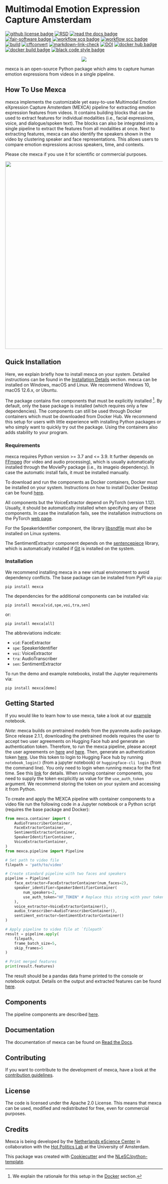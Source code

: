
# Multimodal Emotion Expression Capture Amsterdam

[![github license badge](https://img.shields.io/github/license/mexca/mexca)](https://github.com/mexca/mexca)
[![RSD](https://img.shields.io/badge/rsd-mexca-00a3e3.svg)](https://research-software-directory.org/software/mexca)
[![read the docs badge](https://readthedocs.org/projects/pip/badge/)](https://mexca.readthedocs.io/en/latest/index.html)
[![fair-software badge](https://img.shields.io/badge/fair--software.eu-%E2%97%8F%20%20%E2%97%8F%20%20%E2%97%8F%20%20%E2%97%8F%20%20%E2%97%8B-yellow)](https://fair-software.eu)
[![workflow scq badge](https://sonarcloud.io/api/project_badges/measure?project=mexca_mexca&metric=alert_status)](https://sonarcloud.io/dashboard?id=mexca_mexca)
[![workflow scc badge](https://sonarcloud.io/api/project_badges/measure?project=mexca_mexca&metric=coverage)](https://sonarcloud.io/dashboard?id=mexca_mexca)
[![build](https://github.com/mexca/mexca/actions/workflows/build.yml/badge.svg)](https://github.com/mexca/mexca/actions/workflows/build.yml)
[![cffconvert](https://github.com/mexca/mexca/actions/workflows/cffconvert.yml/badge.svg)](https://github.com/mexca/mexca/actions/workflows/cffconvert.yml)
[![markdown-link-check](https://github.com/mexca/mexca/actions/workflows/markdown-link-check.yml/badge.svg)](https://github.com/mexca/mexca/actions/workflows/markdown-link-check.yml)
[![DOI](https://zenodo.org/badge/500818250.svg)](https://zenodo.org/badge/latestdoi/500818250)
[![docker hub badge](https://img.shields.io/static/v1?label=Docker%20Hub&message=mexca&color=blue&style=flat&logo=docker)](https://hub.docker.com/u/mexca)
[![docker build badge](https://img.shields.io/github/actions/workflow/status/mexca/mexca/docker.yml?label=Docker%20build&logo=docker)](https://github.com/mexca/mexca/actions/workflows/docker.yml)
[![black code style badge](https://img.shields.io/badge/code%20style-black-000000.svg)](https://github.com/psf/black)

<div align="center">
<img src="mexca_logo.png">
</div>

mexca is an open-source Python package which aims to capture human emotion expressions from videos in a single pipeline.

## How To Use Mexca

mexca implements the customizable yet easy-to-use Multimodal Emotion eXpression Capture Amsterdam (MEXCA) pipeline for extracting emotion expression features from videos.
It contains building blocks that can be used to extract features for individual modalities (i.e., facial expressions, voice, and dialogue/spoken text).
The blocks can also be integrated into a single pipeline to extract the features from all modalities at once.
Next to extracting features, mexca can also identify the speakers shown in the video by clustering speaker and face representations.
This allows users to compare emotion expressions across speakers, time, and contexts.

Please cite mexca if you use it for scientific or commercial purposes.

<div align="center">
<img src="docs/mexca_flowchart.svg" width="600">
</div>

## Quick Installation

Here, we explain briefly how to install mexca on your system. Detailed instructions can be found in the [Installation Details](https://mexca.readthedocs.io/en/latest/installation_details.html) section.
mexca can be installed on Windows, macOS and Linux. We recommend Windows 10, macOS 12.6.x, or Ubuntu.

The package contains five components that must be explicitly installed [^1]. By default, only the base package is installed
(which requires only a few dependencies). The components can still be used through Docker containers which must be downloaded
from Docker Hub. We recommend this setup for users with little experience with installing Python packages or who simply want to
quickly try out the package. Using the containers also adds stability to your program.

### Requirements

mexca requires Python version >= 3.7 and <= 3.9. It further depends on [FFmpeg](https://ffmpeg.org/) (for video and audio processing),
which is usually automatically installed through the MoviePy package (i.e., its imageio dependency). In case the automatic install fails,
it must be installed manually.

To download and run the components as Docker containers, Docker must be installed on your system. Instructions on how to install
Docker Desktop can be found [here](https://www.docker.com/get-started/).

All components but the VoiceExtractor depend on PyTorch (version 1.12). Usually, it should be automatically installed when specifying any
of these components. In case the installation fails, see the installation instructions on the PyTorch [web page](https://pytorch.org/get-started/locally/).

For the SpeakerIdentifier component, the library [libsndfile](https://libsndfile.github.io/libsndfile/) must also be installed on Linux systems.

The SentimentExtractor component depends on the [sentencepiece](https://github.com/google/sentencepiece) library,
which is automatically installed if [Git](https://git-scm.com/) is installed on the system.

### Installation

We recommend installing mexca in a new virtual environment to avoid dependency conflicts. The base package can be installed from PyPI via `pip`:

```console
pip install mexca
```

The dependencies for the additional components can be installed via:

```console
pip install mexca[vid,spe,voi,tra,sen]
```

or:

```console
pip install mexca[all]
```

The abbreviations indicate:

* `vid`: FaceExtractor
* `spe`: SpeakerIdentifier
* `voi`: VoiceExtractor
* `tra`: AudioTranscriber
* `sen`: SentimentExtractor

To run the demo and example notebooks, install the Jupyter requirements via:

```console
pip install mexca[demo]
```

## Getting Started

If you would like to learn how to use mexca, take a look at our [example](https://github.com/mexca/mexca/tree/main/examples) notebook.

*Note*: mexca builds on pretrained models from the pyannote.audio package. Since release 2.1.1, downloading the pretrained models requires the user to accept two user agreements on Hugging Face hub and generate an authentication token. Therefore, to run the mexca pipeline, please accept the user agreements on [here](https://huggingface.co/pyannote/speaker-diarization) and [here](https://huggingface.co/pyannote/segmentation). Then, generate an authentication token [here](https://huggingface.co/settings/tokens). Use this token to login to Hugging Face hub by running `notebook_login()` (from a jupyter notebook) or `huggingface-cli login` (from the command line). You only need to login when running mexca for the first time. See this [link](https://huggingface.co/docs/hub/models-adding-libraries) for details. When running container components, you need to supply the token excplicitly as value for the `use_auth_token` argument. We recommend storing the token on your system and accessing it from Python.

To create and apply the MEXCA pipeline with container components to a video file run the following code in a Jupyter notebook or a Python script (requires the base package and Docker):

```python
from mexca.container import (
    AudioTranscriberContainer,
    FaceExtractorContainer,
    SentimentExtractorContainer,
    SpeakerIdentifierContainer,
    VoiceExtractorContainer,
)
from mexca.pipeline import Pipeline

# Set path to video file
filepath = 'path/to/video'

# Create standard pipeline with two faces and speakers
pipeline = Pipeline(
    face_extractor=FaceExtractorContainer(num_faces=2),
    speaker_identifier=SpeakerIdentifierContainer(
        num_speakers=2,
        use_auth_token="HF_TOKEN" # Replace this string with your token
    ),
    voice_extractor=VoiceExtractorContainer(),
    audio_transcriber=AudioTranscriberContainer(),
    sentiment_extractor=SentimentExtractorContainer()
)

# Apply pipeline to video file at `filepath`
result = pipeline.apply(
    filepath,
    frame_batch_size=5,
    skip_frames=5
)

# Print merged features
print(result.features)
```

The result should be a pandas data frame printed to the console or notebook output. Details on the output and extracted features can be found [here](https://mexca.readthedocs.io/en/latest/output.html).

## Components

The pipeline components are described [here](https://mexca.readthedocs.io/en/latest/components.html).

## Documentation

The documentation of mexca can be found on [Read the Docs](https://mexca.readthedocs.io/en/latest/index.html).

## Contributing

If you want to contribute to the development of mexca,
have a look at the [contribution guidelines](CONTRIBUTING.md).

## License

The code is licensed under the Apache 2.0 License. This means that mexca can be used, modified and redistributed for free, even for commercial purposes.

## Credits

Mexca is being developed by the [Netherlands eScience Center](https://www.esciencecenter.nl/) in collaboration with the [Hot Politics Lab](http://www.hotpolitics.eu/) at the University of Amsterdam.

This package was created with [Cookiecutter](https://github.com/audreyr/cookiecutter) and the [NLeSC/python-template](https://github.com/NLeSC/python-template).

[^1]: We explain the rationale for this setup in the [Docker](https://mexca.readthedocs.io/en/latest/docker.html) section.
